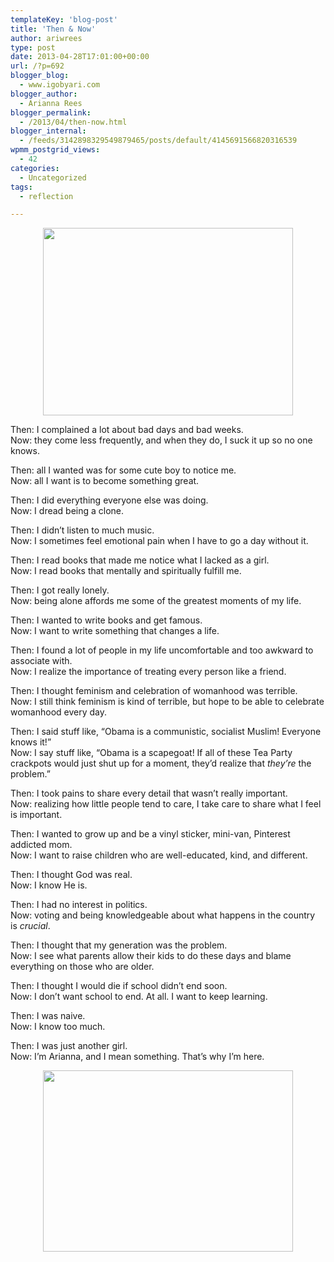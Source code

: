 ```yaml
---
templateKey: 'blog-post'
title: 'Then & Now'
author: ariwrees
type: post
date: 2013-04-28T17:01:00+00:00
url: /?p=692
blogger_blog:
  - www.igobyari.com
blogger_author:
  - Arianna Rees
blogger_permalink:
  - /2013/04/then-now.html
blogger_internal:
  - /feeds/3142898329549879465/posts/default/4145691566820316539
wpmm_postgrid_views:
  - 42
categories:
  - Uncategorized
tags:
  - reflection

---
```

<div dir="ltr" style="text-align: left;">
  <div style="clear: both; text-align: center;">
    <a href="https://sphotos-b.xx.fbcdn.net/hphotos-prn1/30853_1482440858612_6787569_n.jpg" style="margin-left: 1em; margin-right: 1em;"><img border="0" height="300" src="https://sphotos-b.xx.fbcdn.net/hphotos-prn1/30853_1482440858612_6787569_n.jpg" width="400" /></a>
  </div>
  
  <div style="clear: both; text-align: center;">
  </div>
  
  <p>
    Then: I complained a lot about bad days and bad weeks.<br />Now: they come less frequently, and when they do, I suck it up so no one knows.
  </p>
  
  <p>
    Then: all I wanted was for some cute boy to notice me.<br />Now: all I want is to become something great.
  </p>
  
  <p>
    Then: I did everything everyone else was doing.<br />Now: I dread being a clone.
  </p>
  
  <p>
    Then: I didn&#8217;t listen to much music.<br />Now: I sometimes feel emotional pain when I have to go a day without it.
  </p>
  
  <p>
    Then: I read books that made me notice what I lacked as a girl.<br />Now: I read books that mentally and spiritually fulfill me.
  </p>
  
  <p>
    Then: I got really lonely.<br />Now: being alone affords me some of the greatest moments of my life.
  </p>
  
  <p>
    Then: I wanted to write books and get famous.<br />Now: I want to write something that changes a life.
  </p>
  
  <p>
    Then: I found a lot of people in my life uncomfortable and too awkward to associate with.<br />Now: I realize the importance of treating every person like a friend.
  </p>
  
  <p>
    Then: I thought feminism and celebration of womanhood was terrible.<br />Now: I still think feminism is kind of terrible, but hope to be able to celebrate womanhood every day.
  </p>
  
  <p>
    Then: I said stuff like, &#8220;Obama is a communistic, socialist Muslim! Everyone knows it!&#8221;<br />Now: I say stuff like, &#8220;Obama is a scapegoat! If all of these Tea Party crackpots would just shut up for a moment, they&#8217;d realize that<i> they&#8217;re</i> the problem.&#8221;
  </p>
  
  <p>
    Then: I took pains to share every detail that wasn&#8217;t really important.<br />Now: realizing how little people tend to care, I take care to share what I feel is important.
  </p>
  
  <p>
    Then: I wanted to grow up and be a vinyl sticker, mini-van, Pinterest addicted mom.<br />Now: I want to raise children who are well-educated, kind, and different.
  </p>
  
  <p>
    Then: I thought God was real.<br />Now: I know He is.
  </p>
  
  <p>
    Then: I had no interest in politics.<br />Now: voting and being knowledgeable about what happens in the country is&nbsp;<i>crucial</i>.
  </p>
  
  <p>
    Then: I thought that my generation was the problem.<br />Now: I see what parents allow their kids to do these days and blame everything on those who are older.
  </p>
  
  <p>
    Then: I thought I would die if school didn&#8217;t end soon.<br />Now: I don&#8217;t want school to end. At all. I want to keep learning.
  </p>
  
  <p>
    Then: I was naive.<br />Now: I know too much.
  </p>
  
  <p>
    Then: I was just another girl.<br />Now: I&#8217;m Arianna, and I mean something. That&#8217;s why I&#8217;m here.
  </p>
  
  <div style="clear: both; text-align: center;">
    <a href="https://sphotos-a.xx.fbcdn.net/hphotos-prn1/551309_551873711511632_2000444468_n.jpg" style="margin-left: 1em; margin-right: 1em;"><img border="0" height="290" src="https://sphotos-a.xx.fbcdn.net/hphotos-prn1/551309_551873711511632_2000444468_n.jpg" width="400" /></a>
  </div>
  
  <p>
    </div>